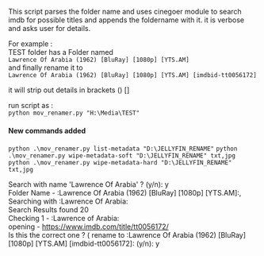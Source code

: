 This script parses the folder name and uses cinegoer module to search imdb for possible titles and appends the foldername with it.
it is verbose and asks user for details.

For example : \
TEST folder has a Folder named \
`Lawrence Of Arabia (1962) [BluRay] [1080p] [YTS.AM]` \
and finally rename it to \
`Lawrence Of Arabia (1962) [BluRay] [1080p] [YTS.AM] [imdbid-tt0056172]`

it will strip out details in brackets () []

run script as : \
`python mov_renamer.py "H:\Media\TEST"`

#### New commands added

`python .\mov_renamer.py list-metadata "D:\JELLYFIN_RENAME"`
`python .\mov_renamer.py wipe-metadata-soft "D:\JELLYFIN_RENAME" txt,jpg`
`python .\mov_renamer.py wipe-metadata-hard "D:\JELLYFIN_RENAME" txt,jpg`

Search with name 'Lawrence Of Arabia' ? (y/n): y \
Folder Name - :Lawrence Of Arabia (1962) [BluRay] [1080p] [YTS.AM]:, Searching with :Lawrence Of Arabia: \
Search Results found 20 \
Checking 1 - :Lawrence of Arabia: \
opening - https://www.imdb.com/title/tt0056172/ \
Is this the correct one ? ( rename to :Lawrence Of Arabia (1962) [BluRay] [1080p] [YTS.AM] [imdbid-tt0056172]: (y/n): y
